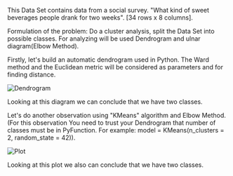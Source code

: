 This Data Set contains data from a social survey. "What kind of sweet beverages people drank for two weeks". 
[34 rows x 8 columns].

Formulation of the problem: Do a cluster analysis, split the Data Set into possible classes. For analyzing will be used Dendrogram and ulnar diagram(Elbow Method).

Firstly, let's build an automatic dendrogram used in Python. The Ward method and the Euclidean metric will be considered as parameters and for finding distance.

![Dendrogram](https://user-images.githubusercontent.com/47052805/56167257-6139c600-5fe0-11e9-813d-61f38a7a7846.png)

Looking at this diagram we can conclude that we have two classes.

Let's do another observation using "KMeans" algorithm and Elbow Method.(For this observation You need to trust your Dendrogram that number of classes must be in PyFunction. For example: model = KMeans(n_clusters = 2, random_state = 42)).

![Plot](https://user-images.githubusercontent.com/47052805/56168175-0786cb00-5fe3-11e9-8864-39026338e9f3.png)

Looking at this plot we also can conclude that we have two classes.



